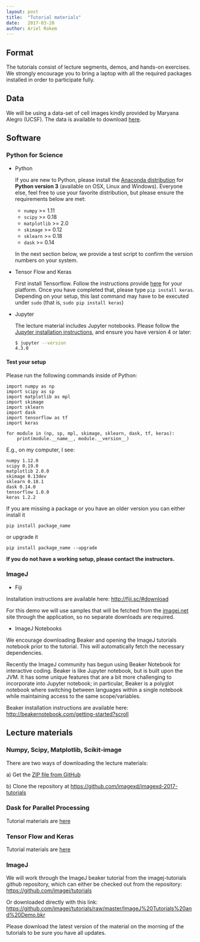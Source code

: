 ```yaml
---
layout: post
title:  "Tutorial materials"
date:   2017-03-20
author: Ariel Rokem
---
```


## Format

The tutorials consist of lecture segments, demos, and hands-on
exercises.  We strongly encourage you to bring a laptop with all the
required packages installed in order to participate fully.

## Data

We will be using a data-set of cell images kindly provided by Maryana Alegro (UCSF). The data is available to download [here]({{site.baseurl}}/assets/cells.tar.gz).

## Software

### Python for Science

- Python

  If you are new to Python, please install the
  [Anaconda distribution](https://www.continuum.io/downloads) for
  **Python version 3** (available on OSX, Linux and Windows).
  Everyone else, feel free to use your favorite distribution, but
  please ensure the requirements below are met:

  - `numpy` >= 1.11
  - `scipy` >= 0.18
  - `matplotlib` >= 2.0
  - `skimage` >= 0.12
  - `sklearn` >= 0.18
  - `dask` >= 0.14

  In the next section below, we provide a test script to confirm the
  version numbers on your system.

- Tensor Flow and Keras

   First install Tensorflow. Follow the instructions provide [here](https://www.tensorflow.org/install/) for your platform. Once you have completed that, please type `pip install keras`. Depending on your setup, this last command may have to be executed under `sudo` (that is, `sudo pip install keras`)

- Jupyter

  The lecture material includes Jupyter notebooks.  Please follow the
  [Jupyter installation instructions](http://jupyter.readthedocs.io/en/latest/install.html),
  and ensure you have version 4 or later:

  ```bash
  $ jupyter --version
  4.3.0
  ```

#### Test your setup

Please run the following commands inside of Python:

```
import numpy as np
import scipy as sp
import matplotlib as mpl
import skimage
import sklearn
import dask
import tensorflow as tf
import keras

for module in (np, sp, mpl, skimage, sklearn, dask, tf, keras):
    print(module.__name__, module.__version__)
```

E.g., on my computer, I see:

```
numpy 1.12.0
scipy 0.19.0
matplotlib 2.0.0
skimage 0.13dev
sklearn 0.18.1
dask 0.14.0
tensorflow 1.0.0
keras 1.2.2
```
If you are missing a package or you have an older version you can either install it

```
pip install package_name
```

or upgrade it 

```
pip install package_name --upgrade
```

**If you do not have a working setup, please contact the instructors.**

### ImageJ

- Fiji
 
Installation instructions are available here: http://fiji.sc/#download

For this demo we will use samples that will be fetched from the [imagej.net](image.net) site through the application, so no separate downloads are required.
 
- ImageJ Notebooks 
 
We encourage downloading Beaker and opening the ImageJ tutorials notebook prior to the tutorial. This will automatically fetch the necessary dependencies.
 
Recently the ImageJ community has begun using Beaker Notebook for interactive coding. Beaker is like Jupyter notebook, but is built upon the JVM. It has some unique features that are a bit more challenging to incorporate into Jupyter notebook; in particular, Beaker is a polyglot notebook where switching between languages within a single notebook while maintaining access to the same scope/variables.
 
Beaker installation instructions are available here:  http://beakernotebook.com/getting-started?scroll

## Lecture materials

### Numpy, Scipy, Matplotlib, Scikit-image
There are two ways of downloading the lecture materials:

a) Get the [ZIP file from GitHub](https://github.com/imagexd/imagexd-2017-tutorials/archive/master.zip)
   
b) Clone the repository at
   https://github.com/imagexd/imagexd-2017-tutorials
   
### Dask for Parallel Processing
Tutorial materials are [here](https://github.com/arokem/keras-tutorial)

### Tensor Flow and Keras 
Tutorial materials are [here](https://github.com/valentina-s/dask-image-tutorial)

### ImageJ 
We will work through the ImageJ beaker tutorial from the imagej-tutorials github repository, which can either be checked out from the repository:
https://github.com/imagej/tutorials

Or downloaded directly with this link:
https://github.com/imagej/tutorials/raw/master/ImageJ%20Tutorials%20and%20Demo.bkr


Please download the latest version of the material on the morning of the
tutorials to be sure you have all updates.


